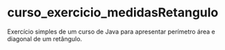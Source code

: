 # curso_exercicio_medidasRetangulo
 Exercício simples de um curso de Java para apresentar perímetro área e diagonal de um retângulo.

